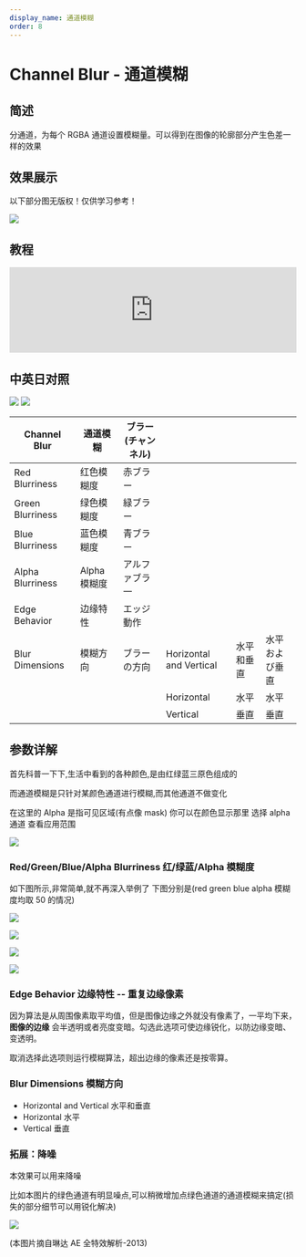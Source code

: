 ```yaml
---
display_name: 通道模糊
order: 8
---
```


# Channel Blur - 通道模糊

## 简述

分通道，为每个 RGBA 通道设置模糊量。可以得到在图像的轮廓部分产生色差一样的效果

## 效果展示

以下部分图无版权！仅供学习参考！

![](https://mir.yuelili.com/user/AE/effects/ext/image00579.jpg)

## 教程

<iframe src="https://player.bilibili.com/player.html?bvid=BV1e34y1X7Vj&page=30&high_quality=1" width="100%" allowfullscreen="allowfullscreen" frameborder="0"></iframe>

## 中英日对照

![](https://mir.yuelili.com/user/AE/effects/AE-Effects-Blur-Sharpen-Channel_Blur.png)
![](https://mir.yuelili.com/user/AE/effects/AE-Effects-Blur-Sharpen-Channel_Blur_cn.png)

| Channel Blur     | 通道模糊     | ブラー(チャンネル) |                         |            |                |
| ---------------- | ------------ | ------------------ | ----------------------- | ---------- | -------------- |
| Red Blurriness   | 红色模糊度   | 赤ブラー           |                         |            |                |
| Green Blurriness | 绿色模糊度   | 緑ブラー           |                         |            |                |
| Blue Blurriness  | 蓝色模糊度   | 青ブラー           |                         |            |                |
| Alpha Blurriness | Alpha 模糊度 | アルファブラ一     |                         |            |                |
| Edge Behavior    | 边缘特性     | エッジ動作         |                         |            |                |
| Blur Dimensions  | 模糊方向     | ブラーの方向       | Horizontal and Vertical | 水平和垂直 | 水平および垂直 |
|                  |              |                    | Horizontal              | 水平       | 水平           |
|                  |              |                    | Vertical                | 垂直       | 垂直           |

## 参数详解

首先科普一下下,生活中看到的各种颜色,是由红绿蓝三原色组成的

而通道模糊是只针对某颜色通道进行模糊,而其他通道不做变化

在这里的 Alpha 是指可见区域(有点像 mask) 你可以在颜色显示那里 选择 alpha 通道 查看应用范围

![](https://mir.yuelili.com/user/AE/effects/list/Blur-Sharpen-Channel_Blur1.png)

### Red/Green/Blue/Alpha Blurriness 红/绿蓝/Alpha 模糊度

如下图所示,非常简单,就不再深入举例了 下图分别是(red green blue alpha 模糊度均取 50 的情况)

![](https://mir.yuelili.com/user/AE/effects/list/Blur-Sharpen-Channel_Blur_red.png)

![](https://mir.yuelili.com/user/AE/effects/list/Blur-Sharpen-Channel_Blur_green.png)

![](https://mir.yuelili.com/user/AE/effects/list/Blur-Sharpen-Channel_Blur_blue.png)

![](https://mir.yuelili.com/user/AE/effects/list/Blur-Sharpen-Channel_Blur_alpha.png)

### Edge Behavior 边缘特性 -- 重复边缘像素

因为算法是从周围像素取平均值，但是图像边缘之外就没有像素了，一平均下来， **图像的边缘**
会半透明或者亮度变暗。勾选此选项可使边缘锐化，以防边缘变暗、变透明。

取消选择此选项则运行模糊算法，超出边缘的像素还是按零算。

### Blur Dimensions 模糊方向

- Horizontal and Vertical 水平和垂直
- Horizontal 水平
- Vertical 垂直

### 拓展：降噪

本效果可以用来降噪

比如本图片的绿色通道有明显噪点,可以稍微增加点绿色通道的通道模糊来搞定(损失的部分细节可以用锐化解决)

![](https://mir.yuelili.com/user/AE/effects/list/Blur-Sharpen-Channel_Blur2.png)

(本图片摘自琳达 AE 全特效解析-2013)
